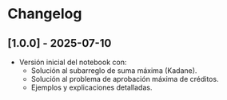 # Changelog

## [1.0.0] - 2025-07-10
- Versión inicial del notebook con:
  - Solución al subarreglo de suma máxima (Kadane).
  - Solución al problema de aprobación máxima de créditos.
  - Ejemplos y explicaciones detalladas. 